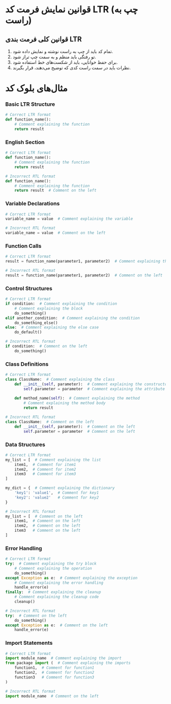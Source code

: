 # قوانین نمایش فرمت کد LTR (چپ به راست)

## قوانین کلی فرمت بندی LTR

1. تمام کد باید از چپ به راست نوشته و نمایش داده شود.
2. تو رفتگی باید منظم و به سمت چپ تراز شود.
3. برای حفظ خوانایی، باید از شکست‌های خط استفاده شود.
4. نظرات باید در سمت راست کدی که توضیح می‌دهند، قرار بگیرند.

# مثال‌های بلوک کد

### Basic LTR Structure

```python
# Correct LTR format
def function_name():
    # Comment explaining the function
    return result
```

### English Section


```python
# Correct LTR format
def function_name():
    # Comment explaining the function
    return result

# Incorrect RTL format
def function_name():
    # Comment explaining the function
    return result  # Comment on the left
```

### Variable Declarations

```python
# Correct LTR format
variable_name = value  # Comment explaining the variable

# Incorrect RTL format
variable_name = value  # Comment on the left
```

### Function Calls

```python
# Correct LTR format
result = function_name(parameter1, parameter2)  # Comment explaining the call

# Incorrect RTL format
result = function_name(parameter1, parameter2)  # Comment on the left
```

### Control Structures

```python
# Correct LTR format
if condition:  # Comment explaining the condition
    # Comment explaining the block
    do_something()
elif another_condition:  # Comment explaining the condition
    do_something_else()
else:  # Comment explaining the else case
    do_default()

# Incorrect RTL format
if condition:  # Comment on the left
    do_something()
```

### Class Definitions

```python
# Correct LTR format
class ClassName:  # Comment explaining the class
    def __init__(self, parameter):  # Comment explaining the constructor
        self.parameter = parameter  # Comment explaining the attribute
    
    def method_name(self):  # Comment explaining the method
        # Comment explaining the method body
        return result

# Incorrect RTL format
class ClassName:  # Comment on the left
    def __init__(self, parameter):  # Comment on the left
        self.parameter = parameter  # Comment on the left
```

### Data Structures

```python
# Correct LTR format
my_list = [  # Comment explaining the list
    item1,  # Comment for item1
    item2,  # Comment for item2
    item3   # Comment for item3
]

my_dict = {  # Comment explaining the dictionary
    'key1': 'value1',  # Comment for key1
    'key2': 'value2'   # Comment for key2
}

# Incorrect RTL format
my_list = [  # Comment on the left
    item1,  # Comment on the left
    item2,  # Comment on the left
    item3   # Comment on the left
]
```

### Error Handling

```python
# Correct LTR format
try:  # Comment explaining the try block
    # Comment explaining the operation
    do_something()
except Exception as e:  # Comment explaining the exception
    # Comment explaining the error handling
    handle_error(e)
finally:  # Comment explaining the cleanup
    # Comment explaining the cleanup code
    cleanup()

# Incorrect RTL format
try:  # Comment on the left
    do_something()
except Exception as e:  # Comment on the left
    handle_error(e)
```

### Import Statements

```python
# Correct LTR format
import module_name  # Comment explaining the import
from package import (  # Comment explaining the imports
    function1,  # Comment for function1
    function2,  # Comment for function2
    function3   # Comment for function3
)

# Incorrect RTL format
import module_name  # Comment on the left
```
